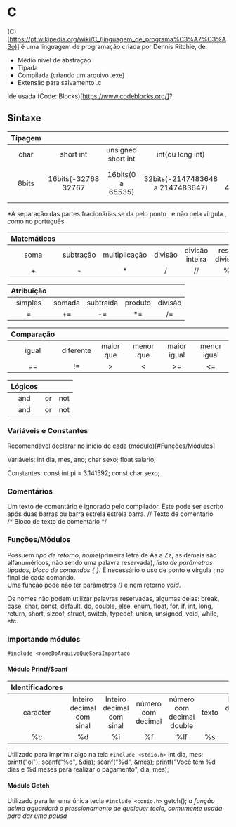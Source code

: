 # C
(C)[https://pt.wikipedia.org/wiki/C_(linguagem_de_programa%C3%A7%C3%A3o)] é uma linguagem de programação criada por Dennis Ritchie, de:

- Médio nível de abstração
- Tipada
- Compilada (criando um arquivo .exe)
- Extensão para salvamento .c

Ide usada (Code::Blocks)[https://www.codeblocks.org/]?

## Sintaxe
| Tipagem |        |                    |                  |       |        |
| :--: | :-------: | :----------------: | :--------------: | :---: | :----: |
| char | short int | unsigned short int | int(ou long int) | float* | double* |
|8bits | 16bits(-32768 32767|16bits(0 a 65535)| 32bits(-2147483648 a 2147483647)|32bits(0 a 4294967295)| 32bits 6 digitos de precisão|64bits 10 digitos de precisão|
*A separação das partes fracionárias se da pelo ponto . e não pela vírgula , como no português

|Matemáticos|      |               |         |                 |               |             |
| :--: | :-------: | :-----------: | :-----: | :-------------: | :-----------: | :---------: |
| soma | subtração | multiplicação | divisão | divisão inteira | resto divisão | potenciação |
|   +  |     -     |       *       |   /     |      //         |     %         |    **       |


|Atribuição|       |           |         |         |
| :-----: | :----: | :-------: | :-----: | :-----: |
| simples | somada | subtraída | produto | divisão |
|   =     |  +=    |    -=     |   *=    |   /=    |

|Comparação|        |           |           |             |             |
| :---: | :-------: | :-------: | :-------: | :---------: | :---------: |
| igual | diferente | maior que | menor que | maior igual | menor igual |
|   ==  |     !=    |     >     |     <     |   >=        |   <=        |

|Lógicos|  |     |
| :-: |:--:| :-: |
| and | or | not |
| and | or | not |

### Variáveis e Constantes
Recomendável declarar no início de cada (módulo)[#Funções/Módulos]

Variáveis:
int dia, mes, ano;
char sexo;
float salario;

Constantes:
const int pi = 3.141592;
const char sexo;

### Comentários
Um texto de comentário é ignorado pelo compilador. Este pode ser escrito após duas barras ou barra estrela estrela barra.
// Texto de comentário  
/* Bloco de texto
de comentário */


### Funções/Módulos
Possuem *tipo de retorno*, *nome*(primeira letra de Aa a Zz, as demais são alfanuméricos, não sendo uma palavra reservada), *lista de parâmetros tipados*, *bloco de comandos { }*.
É necessário o uso de ponto e vírgula ; no final de cada comando.  
Uma função pode não ter parâmetros *()* e nem retorno *void*.  


Os nomes não podem utilizar palavras reservadas, algumas delas: break, case, char, const, default, do, double, else, enum, float, for, if, int, long, return, short, sizeof, struct, switch, typedef, union, unsigned, void, while, etc.

### Importando módulos 
`#include <nomeDoArquivoQueSeráImportado`

#### Módulo Printf/Scanf
| Identificadores |        |                    |                  |       |        |    |     |
| :------: | :-----------------------: | :-------: | :----------------: | :--------------: | :---: | :----: | :----: |
| caracter | Inteiro decimal com sinal | Inteiro decimal com sinal | número com decimal | número com decimal double | texto | Inteiro decimal sem sinal | Escreve o símbolo % |
| %c | %d | %i | %f | %lf | %s | %u | %% |

Utilizado para imprimir algo na tela
`#include <stdio.h>`
int dia, mes;
printf("oi");
scanf("%d", &dia);
scanf("%d", &mes);
printf("Você tem %d dias e %d meses para realizar o pagamento", dia, mes);


#### Módulo Getch
Utilizado para ler uma única tecla
`#include <conio.h>`
getch();
*a função acima aguardará o pressionamento de qualquer tecla, comumente usada para dar uma pausa*